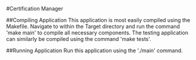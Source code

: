 #Certification Manager

##Compiling Application
This application is most easily compiled using the Makefile. Navigate to within the Target directory and run the command 'make main' to compile all necessary components. The testing application can similarly be compiled using the command 'make tests'.

##Running Application
Run this application using the './main' command.
